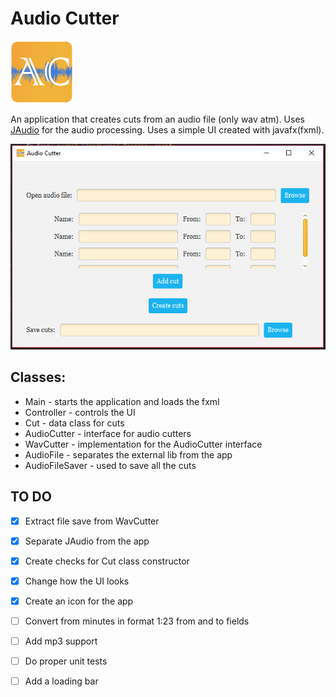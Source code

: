 
# Audio Cutter 
<img width="100" height="100" alt="alt text" src="https://raw.githubusercontent.com/zakupower/Audio-Cutter/master/ico3.png">

An application that creates cuts from an audio file (only wav atm). Uses [JAudio](http://jaudio.sourceforge.net/) for the audio processing.
Uses a simple UI created with javafx(fxml).

![alt text](https://raw.githubusercontent.com/zakupower/Audio-Cutter/master/Capture3.PNG)

## Classes:
* Main - starts the application and loads the fxml
* Controller - controls the UI
* Cut - data class for cuts
* AudioCutter - interface for audio cutters
* WavCutter - implementation for the AudioCutter interface
* AudioFile - separates the external lib from the app
* AudioFileSaver - used to save all the cuts




## TO DO
- [x] Extract file save from WavCutter
- [x] Separate JAudio from the app
- [x] Create checks for Cut class constructor
- [x] Change how the UI looks
- [x] Create an icon for the app
- [ ] Convert from minutes in format 1:23 from and to fields
- [ ] Add mp3 support
- [ ] Do proper unit tests
- [ ] Add a loading bar


